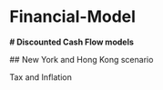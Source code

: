 # Financial-Model

**# Discounted Cash Flow models**

\## New York and Hong Kong scenario

Tax and Inflation

